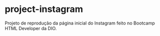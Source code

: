 # project-instagram
Projeto de reprodução da página inicial do Instagram feito no Bootcamp HTML Developer da DIO.
